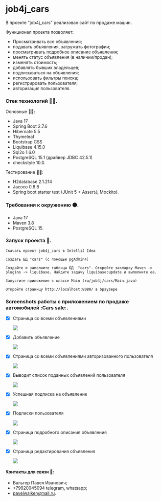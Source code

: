 # job4j_cars

В проекте "job4j_cars" реализован сайт по продаже машин.

Функционал проекта позволяет:
* Просматривать все объявления;
* подавать объявления, загружать фотографии;
* просматривать подробное описание объявления;
* менять статус объявления (в наличии/продан);
* изменять стоимость;
* добавлять бывших владельцев;
* подписываться на объявления;
* использовать фильтры поиска;
* регистрировать пользователя;
* авторизация пользователя.

### Стек технологий :technologist:.
Основные :man_technologist:: 
- Java 17
- Spring Boot 2.7.6
- Hibernate 5.5
- Thymeleaf
- Bootstrap CSS
- Liquibase 4.15.0
- Sql2o 1.6.0
- PostgreSQL 15.1 (драйвер JDBC 42.5.1)
- checkstyle 10.0.

Тестирование :mechanic::
- H2database 2.1.214
- Jacoco 0.8.8
- Spring boot starter test (JUnit 5 + AssertJ, Mockito).

### Требования к окружению :black_circle:.
- Java 17
- Maven 3.8
- PostgreSQL 15.

### Запуск проекта :running:.
```Скачать проект job4j_cars в IntelliJ Idea```

```Создать БД "cars" (с помощью pgAdmin4)```

```Cоздайте и заполните таблицы БД  "cars". Откройте закладку Maven -> plugins -> liquibase. Найдите задачу liquibase:update и выполните ее.```

```Запустите приложение в классе Main (ru/job4j/cars/Main.java)```

```Откройте страницу http://localhost:8080/ в браузере```

### Screenshots работы с приложением по продаже автомобилей :Cars sale:.

- [x] Страница со всеми объявлениями

  ![](https://github.com/PavelValger/job4j_cars/blob/master/img/1.jpg?raw=true)

- [x] Добавить объявление

  ![](https://github.com/PavelValger/job4j_cars/blob/master/img/1.1.jpg?raw=true)

- [x] Страница со всеми объявлениями авторизованного пользователя

  ![](https://github.com/PavelValger/job4j_cars/blob/master/img/2.jpg?raw=true)

- [x] Выводит список поданных объявлений пользователя

  ![](https://github.com/PavelValger/job4j_cars/blob/master/img/3.jpg?raw=true)

- [x] Успешная подписка на объявление

  ![](https://github.com/PavelValger/job4j_cars/blob/master/img/4.jpg?raw=true)

- [x] Подписки пользователя

  ![](https://github.com/PavelValger/job4j_cars/blob/master/img/5.jpg?raw=true)

- [x] Страница подробного описания объявления

  ![](https://github.com/PavelValger/job4j_cars/blob/master/img/6.jpg?raw=true)

- [x] Страница редактирования объявления

  ![](https://github.com/PavelValger/job4j_cars/blob/master/img/7.jpg?raw=true)

#### Контакты для связи :iphone::
* Вальгер Павел Иванович;
* +79920045094 telegram, whatsapp;
* pavelwalker@mail.ru.